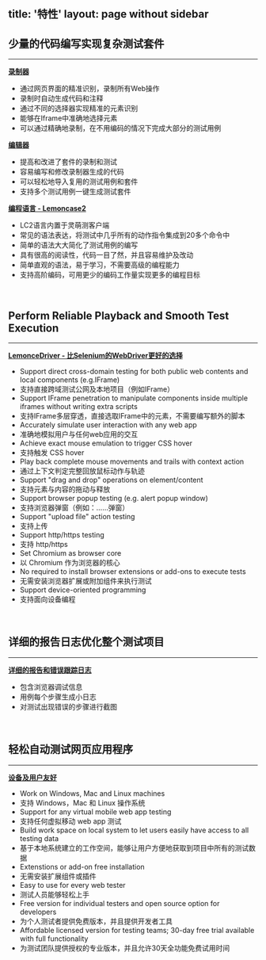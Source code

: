 title: '特性'
layout: page without sidebar
---
## 少量的代码编写实现复杂测试套件  
---

[**录制器**](/zh-cn/docs/guide/recorder.html)
- 通过网页界面的精准识别，录制所有Web操作  
- 录制时自动生成代码和注释
- 通过不同的选择器实现精准的元素识别
- 能够在Iframe中准确地选择元素
- 可以通过精确地录制，在不用编码的情况下完成大部分的测试用例


[**编辑器**](/zh-cn/docs/code-editor/index.html)
- 提高和改进了套件的录制和测试
- 容易编写和修改录制器生成的代码
- 可以轻松地导入复用的测试用例和套件
- 支持多个测试用例一键生成测试套件


[**编程语言 - Lemoncase2**](/zh-cn/docs/Lemoncase2/index.html)
- LC2语言内置于灵萌测客户端
- 常见的语法表达，将测试中几乎所有的动作指令集成到20多个命令中
- 简单的语法大大简化了测试用例的编写
- 具有很高的阅读性，代码一目了然，并且容易维护及改动
- 简单直观的语法，易于学习，不需要高级的编程能力
- 支持高阶编码，可用更少的编码工作量实现更多的编程目标
<br>

## Perform Reliable Playback and Smooth Test Execution
---

[**LemonceDriver - 比Selenium的WebDriver更好的选择**](/feature/selenium-iframe-element-testing.html)
- Support direct cross-domain testing for both public web contents and local components (e.g.IFrame)
- 支持直接跨域测试公网及本地项目（例如IFrame）
- Support IFrame penetration to manipulate components inside multiple iframes without writing extra scripts
- 支持IFrame多层穿透，直接选取IFrame中的元素，不需要编写额外的脚本
- Accurately simulate user interaction with any web app
- 准确地模拟用户与任何web应用的交互
- Achieve exact mouse emulation to trigger CSS hover
- 支持触发 CSS hover
- Play back complete mouse movements and trails with context action
- 通过上下文判定完整回放鼠标动作与轨迹
- Support "drag and drop" operations on element/content
- 支持元素与内容的拖动与释放
- Support browser popup testing (e.g. alert popup window)
- 支持浏览器弹窗（例如：……弹窗）
- Support "upload file" action testing
- 支持上传
- Support http/https testing
- 支持 http/https 
- Set Chromium as browser core
- 以 Chromium 作为浏览器的核心
- No required to install  browser extensions or add-ons to execute tests
- 无需安装浏览器扩展或附加组件来执行测试
- Support device-oriented programming
- 支持面向设备编程
<br>

## 详细的报告日志优化整个测试项目
---

[**详细的报告和错误跟踪日志**](/zh-cn/docs/guide/reports.html)
- 包含浏览器调试信息
- 用例每个步骤生成小日志
- 对测试出现错误的步骤进行截图
<br>

## 轻松自动测试网页应用程序
---

[**设备及用户友好**]()
- Work on Windows, Mac and Linux machines
- 支持 Windows，Mac 和 Linux 操作系统
- Support for any virtual mobile web app testing
- 支持任何虚拟移动 web app 测试
- Build work space on local system to let users easily have access to all testing data
- 基于本地系统建立的工作空间，能够让用户方便地获取到项目中所有的测试数据
- Extenstions or add-on free installation
- 无需安装扩展组件或插件
- Easy to use for every web tester
- 测试人员能够轻松上手
- Free version for individual testers and open source option for developers
- 为个人测试者提供免费版本，并且提供开发者工具
- Affordable licensed version for testing teams; 30-day free trial available with full functionality
- 为测试团队提供授权的专业版本，并且允许30天全功能免费试用时间
